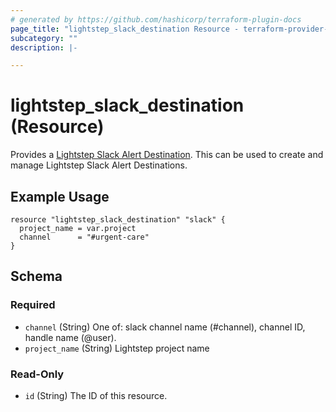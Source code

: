 ```yaml
---
# generated by https://github.com/hashicorp/terraform-plugin-docs
page_title: "lightstep_slack_destination Resource - terraform-provider-lightstep"
subcategory: ""
description: |-

---
```


# lightstep_slack_destination (Resource)

Provides a [Lightstep Slack Alert Destination](https://api-docs.lightstep.com/reference/postdestinationid). This can be used to create and manage Lightstep Slack Alert Destinations.

## Example Usage

```hcl
resource "lightstep_slack_destination" "slack" {
  project_name = var.project
  channel      = "#urgent-care"
}
```

<!-- schema generated by tfplugindocs -->
## Schema

### Required

- `channel` (String) One of: slack channel name (#channel), channel ID, handle name (@user).
- `project_name` (String) Lightstep project name

### Read-Only

- `id` (String) The ID of this resource.
